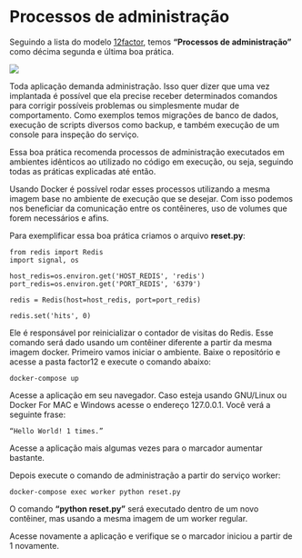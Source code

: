 # Processos de administração

Seguindo a lista do modelo [12factor](http://12factor.net/pt_br), temos **“Processos de administração”** como décima segunda e última boa prática.

![](images/admin1.png)

Toda aplicação demanda administração. Isso quer dizer que uma vez implantada é possível que ela precise receber determinados comandos para corrigir possíveis problemas ou simplesmente mudar de comportamento. Como exemplos temos migrações de banco de dados, execução de scripts diversos como backup, e também execução de um console para inspeção do serviço.

Essa boa prática recomenda processos de administração executados em ambientes idênticos ao utilizado no código em execução, ou seja, seguindo todas as práticas explicadas até então.

Usando Docker é possível rodar esses processos utilizando a mesma imagem base no ambiente de execução que se desejar. Com isso podemos nos beneficiar da comunicação entre os contêineres, uso de volumes que forem necessários e afins.

Para exemplificar essa boa prática criamos o arquivo **reset.py**:

```
from redis import Redis
import signal, os

host_redis=os.environ.get('HOST_REDIS', 'redis')
port_redis=os.environ.get('PORT_REDIS', '6379')

redis = Redis(host=host_redis, port=port_redis)

redis.set('hits', 0)
```

Ele é responsável por reinicializar o contador de visitas do Redis. Esse comando será dado usando um contêiner diferente a partir da mesma imagem docker. Primeiro vamos iniciar o ambiente. Baixe o repositório e acesse a pasta factor12 e execute o comando abaixo:

```
docker-compose up 
```

Acesse a aplicação em seu navegador. Caso esteja usando GNU/Linux ou Docker For MAC e Windows acesse o endereço 127.0.0.1. Você verá a seguinte frase:

```
“Hello World! 1 times.”
```

Acesse a aplicação mais algumas vezes para o marcador aumentar bastante.

Depois execute o comando de administração a partir do serviço worker:

```
docker-compose exec worker python reset.py
```

O comando **“python reset.py”** será executado dentro de um novo contêiner, mas usando a mesma imagem de um worker regular.

Acesse novamente a aplicação e verifique se o marcador iniciou a partir de 1 novamente.

